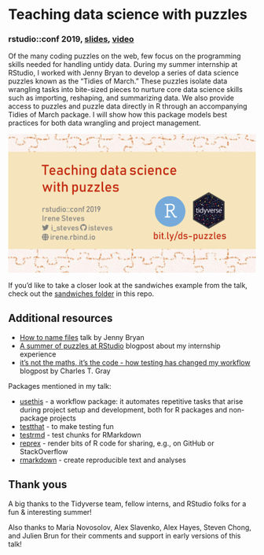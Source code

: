 Teaching data science with puzzles
==================================

### rstudio::conf 2019, [slides](https://speakerdeck.com/isteves/teaching-data-science-with-puzzles), [video](https://resources.rstudio.com/rstudio-conf-2019/teaching-data-science-with-puzzles)

Of the many coding puzzles on the web, few focus on the programming
skills needed for handling untidy data. During my summer internship at
RStudio, I worked with Jenny Bryan to develop a series of data science
puzzles known as the “Tidies of March.” These puzzles isolate data
wrangling tasks into bite-sized pieces to nurture core data science
skills such as importing, reshaping, and summarizing data. We also
provide access to puzzles and puzzle data directly in R through an
accompanying Tidies of March package. I will show how this package
models best practices for both data wrangling and project management.

[![](img/title-slide.png)](https://speakerdeck.com/isteves/teaching-data-science-with-puzzles)

If you’d like to take a closer look at the sandwiches example from the
talk, check out the [sandwiches
folder](https://github.com/isteves/ds-puzzles/tree/master/11_sandwiches)
in this repo.

Additional resources
--------------------

-   [How to name
    files](https://speakerdeck.com/jennybc/how-to-name-files) talk by
    Jenny Bryan
-   [A summer of puzzles at
    RStudio](https://irene.rbind.io/post/summer-rstudio/) blogpost about
    my internship experience
-   [it’s not the maths, it’s the code - how testing has changed my
    workflow](http://cantabile.rbind.io/posts/2019-01-05-its-not-not-the-math-its-the-code/)
    blogpost by Charles T. Gray

Packages mentioned in my talk:

-   [usethis](https://usethis.r-lib.org/) - a workflow package: it
    automates repetitive tasks that arise during project setup and
    development, both for R packages and non-package projects
-   [testthat](https://testthat.r-lib.org/) - to make testing fun
-   [testrmd](https://github.com/ropenscilabs/testrmd) - test chunks for
    RMarkdown
-   [reprex](https://reprex.tidyverse.org/) - render bits of R code for
    sharing, e.g., on GitHub or StackOverflow
-   [rmarkdown](https://rmarkdown.rstudio.com/) - create reproducible
    text and analyses

Thank yous
----------

A big thanks to the Tidyverse team, fellow interns, and RStudio folks
for a fun & interesting summer!

Also thanks to Maria Novosolov, Alex Slavenko, Alex Hayes, Steven Chong,
and Julien Brun for their comments and support in early versions of this
talk!
